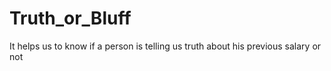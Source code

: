 # Truth_or_Bluff
It helps us to know if a person is telling us truth about his previous salary or not
